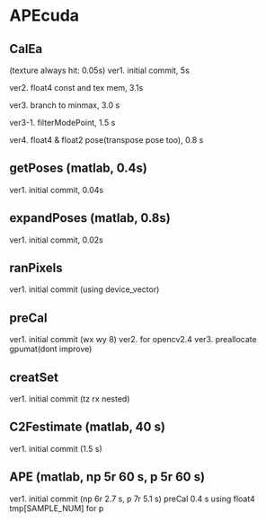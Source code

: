 # APEcuda

## CalEa
(texture always hit: 0.05s)
ver1. initial commit, 5s

ver2. float4 const and tex mem, 3.1s

ver3. branch to minmax, 3.0 s 

ver3-1. filterModePoint, 1.5 s

ver4. float4 & float2 pose(transpose pose too), 0.8 s

## getPoses (matlab, 0.4s)
ver1. initial commit, 0.04s

## expandPoses (matlab, 0.8s)
ver1. initial commit, 0.02s

## ranPixels
ver1. initial commit (using device_vector)

## preCal
ver1. initial commit (wx wy 8)
ver2. for opencv2.4
ver3. preallocate gpumat(dont improve)

## creatSet
ver1. initial commit (tz rx nested)

## C2Festimate (matlab, 40 s)
ver1. initial commit (1.5 s)

## APE (matlab, np 5r 60 s, p 5r 60 s)
ver1. initial commit (np 6r 2.7 s, p 7r 5.1 s)
      preCal 0.4 s
      using float4 tmp[SAMPLE_NUM] for p